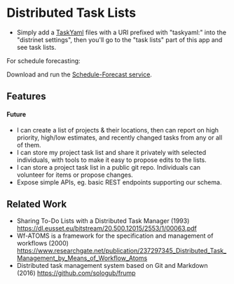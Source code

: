 
# Distributed Task Lists

- Simply add a [TaskYaml](https://taskyaml.org) files with a URI prefixed with "taskyaml:" into the "distrinet settings", then you'll go to the "task lists" part of this app and see task lists.

For schedule forecasting:

Download and run the [Schedule-Forecast service](https://github.com/trentlarson/Schedule-Forecast).

## Features


#### Future

- I can create a list of projects & their locations, then can report on high priority, high/low estimates, and recently changed tasks from any or all of them.
- I can store my project task list and share it privately with selected individuals, with tools to make it easy to propose edits to the lists.
- I can store a project task list in a public git repo.  Individuals can volunteer for items or propose changes.
- Expose simple APIs, eg. basic REST endpoints supporting our schema.

## Related Work

- Sharing To-Do Lists with a Distributed Task Manager (1993)
  https://dl.eusset.eu/bitstream/20.500.12015/2553/1/00063.pdf
- Wf-ATOMS is a framework for the specification and management of workflows (2000)
  https://www.researchgate.net/publication/237297345_Distributed_Task_Management_by_Means_of_Workflow_Atoms
- Distributed task management system based on Git and Markdown (2016)
  https://github.com/sologub/frump

